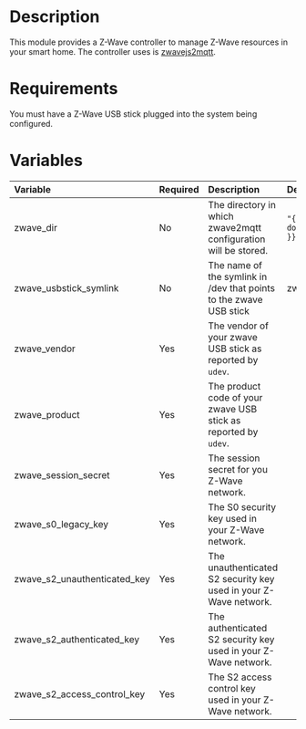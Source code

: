 # Description

This module provides a Z-Wave controller to manage Z-Wave resources in your smart home.  The controller uses is
[zwavejs2mqtt](https://github.com/zwave-js/zwavejs2mqtt).

# Requirements

You must have a Z-Wave USB stick plugged into the system being configured.

# Variables

| Variable                     | Required | Description                                                        | Default                            |
|:-----------------------------|:---------|:-------------------------------------------------------------------|:-----------------------------------|
| zwave_dir                    | No       | The directory in which zwave2mqtt configuration will be stored.    | `"{{ docker_compose_dir }}/zwave"` |
| zwave_usbstick_symlink       | No       | The name of the symlink in /dev that points to the zwave USB stick | zwaveusbstick                      |
| zwave_vendor                 | Yes      | The vendor of your zwave USB stick as reported by `udev`.          |                                    |
| zwave_product                | Yes      | The product code of your zwave USB stick as reported by `udev`.    |                                    |
| zwave_session_secret         | Yes      | The session secret for you Z-Wave network.                         |                                    |
| zwave_s0_legacy_key          | Yes      | The S0 security key used in your Z-Wave network.                   |                                    |
| zwave_s2_unauthenticated_key | Yes      | The unauthenticated S2 security key used in your Z-Wave network.   |                                    |
| zwave_s2_authenticated_key   | Yes      | The authenticated S2 security key used in your Z-Wave network.     |                                    |
| zwave_s2_access_control_key  | Yes      | The S2 access control key used in your Z-Wave network.             |                                    |
